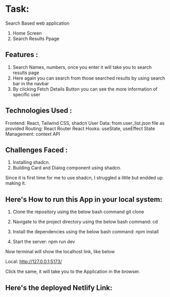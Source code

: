 # Task: 

Search Based web application

1. Home Screen
2. Search Results Ppage

## Features :

1. Search Names, numbers, once you enter it will take you to search results page
2. Here again you can search from those searched results by using search bar in the navbar
3. By clicking Fetch Details Button you can see the more information of specific user

## Technologies Used : 

Frontend: React, Tailwind CSS, shadcn
User Data: from user_list.json file as provided
Routing: React Router
React Hooks: useState, useEffect
State Management: context API

## Challenges Faced : 

1. Installing shadcn.
2. Building Card and Dialog component using shadcn.

Since it is first time for me to use shadcn, I struggled a little but endded up making it.


## Here's How to run this App in your local system: 

1. Clone the repository using the below bash command
git clone 

2. Navigate to the project directory using the below bash command:
cd 

3. Install the dependencies using the below bash command:
npm install

4. Start the server:
npm run dev

Now terminal will show the localhost link, like below

Local:   http://127.0.0.1:5173/

Click the same, it will take you to the Application in the browser.


## Here's the deployed Netlify Link: 
